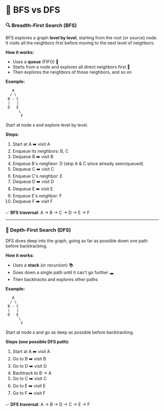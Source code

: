 # 🎯 BFS vs DFS
### 🔍 **Breadth-First Search (BFS)**

BFS explores a graph **level by level**, starting from the root (or source) node. It visits all the neighbors first before moving to the next level of neighbors.

**How it works:**

* Uses a **queue** (FIFO) 🧺
* Starts from a node and explores all direct neighbors first 🧭
* Then explores the neighbors of those neighbors, and so on


**Example:**
```
   A
  / \
 B - C
 |   |
 D   E
      \
       F
```

Start at node `A` and explore level by level.

**Steps:**

1. Start at A ➡️ visit A
2. Enqueue its neighbors: B, C
3. Dequeue B ➡️ visit B
4. Enqueue B's neighbor: D (skip A & C since already seen/queued)
5. Dequeue C ➡️ visit C
6. Enqueue C's neighbor: E
7. Dequeue D ➡️ visit D
8. Dequeue E ➡️ visit E
9. Enqueue E's neighbor: F
10. Dequeue F ➡️ visit F

✅ **BFS traversal**: A → B → C → D → E → F

---

### 🌊 **Depth-First Search (DFS)**

DFS dives deep into the graph, going as far as possible down one path before backtracking.

**How it works:**

* Uses a **stack** (or recursion) 📚
* Goes down a single path until it can't go further 🕳️
* Then backtracks and explores other paths


**Example:**
```
   A
  / \
 B - C
 |   |
 D   E
      \
       F
```
Start at node `A` and go as deep as possible before backtracking.

**Steps (one possible DFS path):**

1. Start at A ➡️ visit A
2. Go to B ➡️ visit B
3. Go to D ➡️ visit D
4. Backtrack to B → A
5. Go to C ➡️ visit C
6. Go to E ➡️ visit E
7. Go to F ➡️ visit F

✅ **DFS traversal**: A → B → D → C → E → F
